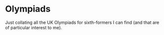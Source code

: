 # Olympiads
Just collating all the UK Olympiads for sixth-formers I can find (and that are of particular interest to me).
